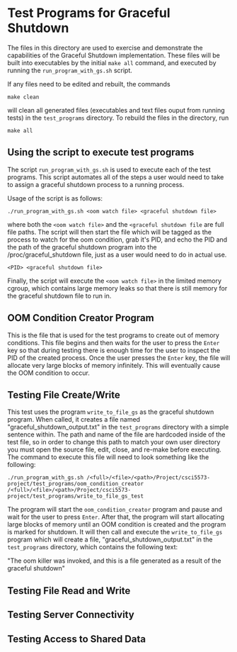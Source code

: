 # Test Programs for Graceful Shutdown
The files in this directory are used to exercise and demonstrate the capabilities of the Graceful Shutdown implementation. These files will be built into executables by the initial ```make all``` command, and executed by running the ```run_program_with_gs.sh``` script.

If any files need to be edited and rebuilt, the commands

```make clean```

will clean all generated files (executables and text files ouput from running tests) in the ```test_programs``` directory. To rebuild the files in the directory, run

```make all```

## Using the script to execute test programs
The script ```run_program_with_gs.sh``` is used to execute each of the test programs. This script automates all of the steps a user would need to take to assign a graceful shutdown process to a running process.

Usage of the script is as follows:

```./run_program_with_gs.sh <oom watch file> <graceful shutdown file>```

where both the ```<oom watch file>``` and the ```<graceful shutdown file``` are full file paths. The script will then start the file which will be tagged as the process to watch for the oom condition, grab it's PID, and echo the PID and the path of the graceful shutdown program into the /proc/graceful_shutdown file, just as a user would need to do in actual use.

```<PID> <graceful shutdown file>```

Finally, the script will execute the ```<oom watch file>``` in the limited memory cgroup, which contains large memory leaks so that there is still memory for the graceful shutdown file to run in.

## OOM Condition Creator Program
This is the file that is used for the test programs to create out of memory conditions. This file begins and then waits for the user to press the ```Enter``` key so that during testing there is enough time for the user to inspect the PID of the created process. Once the user presses the ```Enter``` key, the file will allocate very large blocks of memory infinitely. This will eventually cause the OOM condition to occur.

## Testing File Create/Write
This test uses the program ```write_to_file_gs``` as the graceful shutdown program. When called, it creates a file named "graceful_shutdown_output.txt" in the ```test_programs``` directory with a simple sentence within. The path and name of the file are hardcoded inside of the test file, so in order to change this path to match your own user directory you must open the source file, edit, close, and re-make before executing. The command to execute this file will need to look something like the following:

```./run_program_with_gs.sh /<full>/<file>/<path>/Project/csci5573-project/test_programs/oom_condition_creator /<full>/<file>/<path>/Project/csci5573-project/test_programs/write_to_file_gs_test```

The program will start the ```oom_condition_creator``` program and pause and wait for the user to press ```Enter```. After that, the program will start allocating large blocks of memory until an OOM condition is created and the program is marked for shutdown. It will then call and execute the ```write_to_file_gs``` program which will create a file, "graceful_shutdown_output.txt" in the ```test_programs``` directory, which contains the following text:

"The oom killer was invoked, and this is a file generated as a result of the graceful shutdown"


## Testing File Read and Write

## Testing Server Connectivity

## Testing Access to Shared Data
